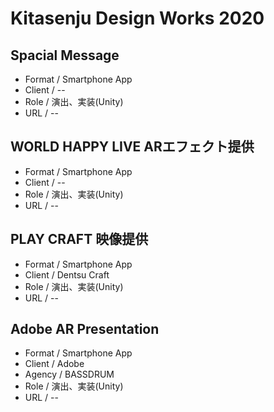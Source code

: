 # Kitasenju Design Works 2020


## Spacial Message

* Format / Smartphone App
* Client / --
* Role / 演出、実装(Unity)
* URL / --

## WORLD HAPPY LIVE ARエフェクト提供

* Format / Smartphone App
* Client / --
* Role / 演出、実装(Unity)
* URL / --

## PLAY CRAFT 映像提供

* Format / Smartphone App
* Client / Dentsu Craft
* Role / 演出、実装(Unity)
* URL / --


## Adobe AR Presentation

* Format / Smartphone App
* Client / Adobe
* Agency / BASSDRUM
* Role / 演出、実装(Unity)
* URL / --

